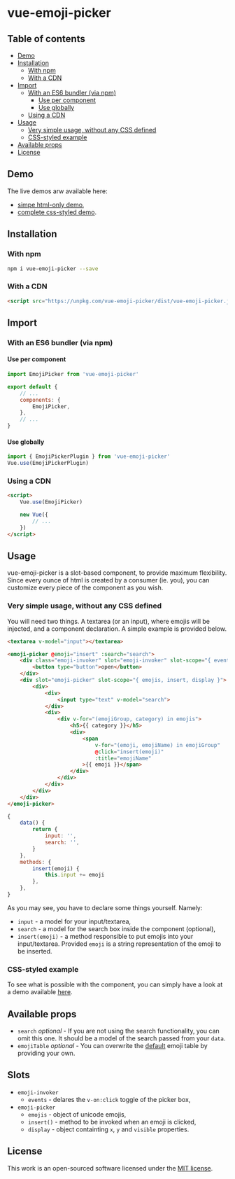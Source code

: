 # vue-emoji-picker
## Table of contents
- [Demo](#demo)
- [Installation](#installation)
    - [With npm](#with-npm)
    - [With a CDN](#with-a-cdn)
- [Import](#import)
    - [With an ES6 bundler (via npm)](#with-an-es6-bundler-via-npm)
        - [Use per component](#use-per-component)
        - [Use globally](#use-globally)
    - [Using a CDN](#using-a-cdn)
- [Usage](#usage)
    - [Very simple usage, without any CSS defined](#very-simple-usage-without-any-css-defined)
    - [CSS-styled example](#css-styled-example)
- [Available props](#available-props)
- [License](#license)


## Demo
The live demos arw available here:
- [simpe html-only demo](https://codepen.io/DCzajkowski/pen/JLypqP),
- [complete css-styled demo](https://codepen.io/DCzajkowski/pen/jzLzWp).

## Installation
### With npm
```bash
npm i vue-emoji-picker --save
```

### With a CDN
```html
<script src="https://unpkg.com/vue-emoji-picker/dist/vue-emoji-picker.js"></script>
```

## Import
### With an ES6 bundler (via npm)
#### Use per component
```js
import EmojiPicker from 'vue-emoji-picker'

export default {
    // ...
    components: {
        EmojiPicker,
    },
    // ...
}
```

#### Use globally
```js
import { EmojiPickerPlugin } from 'vue-emoji-picker'
Vue.use(EmojiPickerPlugin)
```

### Using a CDN
```html
<script>
    Vue.use(EmojiPicker)

    new Vue({
        // ...
    })
</script>
```

## Usage
vue-emoji-picker is a slot-based component, to provide maximum flexibility.
Since every ounce of html is created by a consumer (ie. you), you can customize every piece of the component as you wish.

### Very simple usage, without any CSS defined
You will need two things. A textarea (or an input), where emojis will be injected, and a component declaration. A simple example is provided below.
```html
<textarea v-model="input"></textarea>

<emoji-picker @emoji="insert" :search="search">
    <div class="emoji-invoker" slot="emoji-invoker" slot-scope="{ events }" v-on="events">
        <button type="button">open</button>
    </div>
    <div slot="emoji-picker" slot-scope="{ emojis, insert, display }">
        <div>
            <div>
                <input type="text" v-model="search">
            </div>
            <div>
                <div v-for="(emojiGroup, category) in emojis">
                    <h5>{{ category }}</h5>
                    <div>
                        <span
                            v-for="(emoji, emojiName) in emojiGroup"
                            @click="insert(emoji)"
                            :title="emojiName"
                        >{{ emoji }}</span>
                    </div>
                </div>
            </div>
        </div>
    </div>
</emoji-picker>
```

```js
{
    data() {
        return {
            input: '',
            search: '',
        }
    },
    methods: {
        insert(emoji) {
            this.input += emoji
        },
    },
}
```

As you may see, you have to declare some things yourself. Namely:
- `input` - a model for your input/textarea,
- `search` - a model for the search box inside the component (optional),
- `insert(emoji)` - a method responsible to put emojis into your input/textarea. Provided `emoji` is a string representation of the emoji to be inserted.

### CSS-styled example
To see what is possible with the component, you can simply have a look at a demo available [here](https://codepen.io/DCzajkowski/pen/jzLzWp).

## Available props
- `search` _optional_ - If you are not using the search functionality, you can omit this one. It should be a model of the search passed from your `data`.
- `emojiTable` _optional_ - You can overwrite the [default](https://github.com/DCzajkowski/vue-emoji-picker/blob/master/src/emojis.js) emoji table by providing your own.

## Slots
- `emoji-invoker`
    - `events` - delares the `v-on:click` toggle of the picker box,
- `emoji-picker`
    - `emojis` - object of unicode emojis,
    - `insert()` - method to be invoked when an emoji is clicked,
    - `display` - object containting `x`, `y` and `visible` properties.

## License
This work is an open-sourced software licensed under the [MIT license](https://opensource.org/licenses/MIT).
